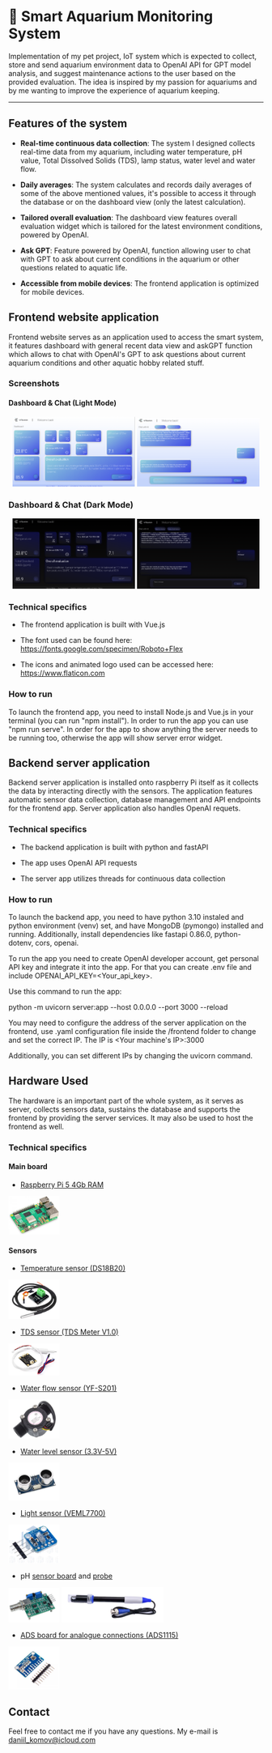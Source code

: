 

# 🐠 Smart Aquarium Monitoring System 

Implementation of my pet project, IoT system which is expected to collect, store and send aquarium environment data to OpenAI API for GPT model analysis, and suggest maintenance actions to the user based on the provided evaluation. The idea is inspired by my passion for aquariums and by me wanting to improve the experience of aquarium keeping.

---

## Features of the system

- **Real-time continuous data collection**: The system I designed collects real-time data from my aquarium, including water temperature, pH value, Total Dissolved Solids (TDS), lamp status, water level and water flow.

- **Daily averages**: The system calculates and records daily averages of some of the above mentioned values, it's possible to access it through the database or on the dashboard view (only the latest calculation).

- **Tailored overall evaluation**: The dashboard view features overall evaluation widget which is tailored for the latest environment conditions, powered by OpenAI.

- **Ask GPT**: Feature powered by OpenAI, function allowing user to chat with GPT to ask about current conditions in the aquarium or other questions related to aquatic life.

- **Accessible from mobile devices**: The frontend application is optimized for mobile devices.


## Frontend website application
Frontend website serves as an application used to access the smart system, it features dashboard with general recent data view and askGPT function which allows to chat with OpenAI's GPT to ask questions about current aquarium conditions and other aquatic hobby related stuff. 

### Screenshots

#### Dashboard & Chat (Light Mode)
<div align="center">
  <img src="assets/dashboard_light.png" alt="Dashboard view" width="48%" />
  <img src="assets/chat_light.png" alt="Chat view" width="48%" />
</div>

### Dashboard & Chat (Dark Mode)
<div align="center">
  <img src="assets/dashboard_dark.png" alt="Dashboard Dark Mode" width="48%" />
  <img src="assets/chat_dark.png" alt="Chat Dark Mode" width="48%" />
</div>




### Technical specifics

- The frontend application is built with Vue.js

- The font used can be found here: https://fonts.google.com/specimen/Roboto+Flex

- The icons and animated logo used can be accessed here: https://www.flaticon.com

### How to run

To launch the frontend app, you need to install Node.js and Vue.js in your terminal (you can run "npm install"). In order to run the app you can use "npm run serve". In order for the app to show anything the server needs to be running too, otherwise the app will show server error widget.


## Backend server application

Backend server application is installed onto raspberry Pi itself as it collects the data by interacting directly with the sensors. The application features automatic sensor data collection, database management and API endpoints for the frontend app. Server application also handles OpenAI requets.

### Technical specifics

- The backend application is built with python and fastAPI

- The app uses OpenAI API requests

- The server app utilizes threads for continuous data collection

### How to run

To launch the backend app, you need to have python 3.10 instaled and python environment (venv) set, and have MongoDB (pymongo) installed and running. Additionally, install dependencies like fastapi 0.86.0, python-dotenv, cors, openai. 

To run the app you need to create OpenAI developer account, get personal API key and integrate it into the app. For that you can create .env file and include OPENAI_API_KEY=<Your_api_key>.


Use this command to run the app:

python -m uvicorn server:app --host 0.0.0.0 --port 3000 --reload


You may need to configure the address of the server application on the frontend, use .yaml configuration file inside the /frontend folder to change and set the correct IP. The IP is <Your machine's IP>:3000

Additionally, you can set different IPs by changing the uvicorn command.

## Hardware Used

The hardware is an important part of the whole system, as it serves as server, collects sensors data, sustains the database and supports the frontend by providing the server services. It may also be used to host the frontend as well.

### Technical specifics 


#### Main board
-  [Raspberry Pi 5 4Gb RAM](https://www.electrokit.com/en/raspberry-pi-5-/4gb?src=raspberrypi)

<img src="assets/raspberry.png" width="20%" />

#### Sensors

- [Temperature sensor (DS18B20)](https://www.aliexpress.com/item/1005006661572551.html?spm=a2g0o.order_list.order_list_main.59.4cfa1802fwZplZ)

<img src="assets/temp.png" width="20%" />

- [TDS sensor (TDS Meter V1.0)](https://www.aliexpress.com/item/1005007217904107.html?spm=a2g0o.order_list.order_list_main.29.4cfa1802fwZplZ)

<img src="assets/tds.png" width="20%" />

- [Water flow sensor (YF-S201)](https://www.aliexpress.com/item/1005006387653649.html?spm=a2g0o.order_list.order_list_main.47.4cfa1802fwZplZ)

<img src="assets/flow.png" width="20%" />

- [Water level sensor (3.3V-5V)](https://www.aliexpress.com/item/1005006851741952.html?spm=a2g0o.productlist.main.12.20fc606fp0nYrS&aem_p4p_detail=20250311012346363779302387600000028700&algo_pvid=c336bda6-6e32-42e2-8d39-640715e7f235&algo_exp_id=c336bda6-6e32-42e2-8d39-640715e7f235-11&pdp_ext_f=%7B%22order%22%3A%229%22%2C%22eval%22%3A%221%22%7D&pdp_npi=4%40dis%21EUR%212.28%212.28%21%21%2117.52%2117.52%21%40211b655217416814262422596e4c3c%2112000038516652287%21sea%21FI%214368185178%21X&curPageLogUid=tDAXYGhGk83O&utparam-url=scene%3Asearch%7Cquery_from%3A&search_p4p_id=20250311012346363779302387600000028700_4)

<img src="assets/water_level.png" width="20%" />

- [Light sensor (VEML7700)](https://www.aliexpress.com/item/1005006994624246.html?spm=a2g0o.order_list.order_list_main.11.4cfa1802fwZplZ)

<img src="assets/light.png" width="20%" />

- pH [sensor board](https://www.aliexpress.com/item/1005005732537764.html?spm=a2g0o.order_list.order_list_main.35.4cfa1802fwZplZ) and [probe](https://www.aliexpress.com/item/1005005716591913.html?spm=a2g0o.order_list.order_list_main.17.4cfa1802fwZplZ)

<div align="start">
  <img src="assets/ph.png" width="20%" />
  <img src="assets/ph_probe.png" width="40%" />
</div>

- [ADS board for analogue connections (ADS1115)](https://www.aliexpress.com/item/32311656694.html?spm=a2g0o.order_list.order_list_main.23.4cfa1802fwZplZ)

<img src="assets/ads.png" width="20%" />
  




## Contact

Feel free to contact me if you have any questions. My e-mail is daniil_komov@icloud.com
